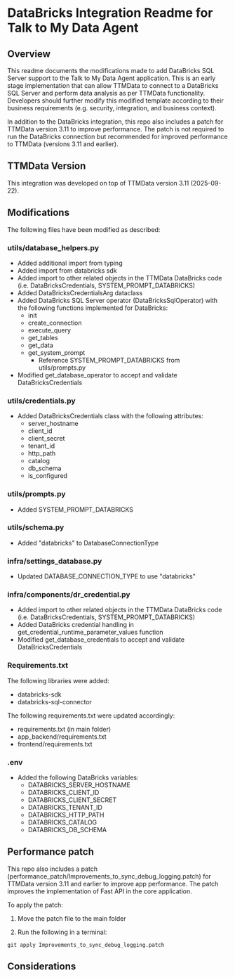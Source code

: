 # DataBricks Integration Readme for Talk to My Data Agent

## Overview

This readme documents the modifications made to add DataBricks SQL Server support to the Talk to My Data Agent application. This is an early stage implementation that can allow TTMData to connect to a DataBricks SQL Server and perform data analysis as per TTMData functionality. Developers should further modify this modified template according to their business requirements (e.g. security, integration, and business context).

In addition to the DataBricks integration, this repo also includes a patch for TTMData version 3.11 to improve performance. The patch is not required to run the DataBricks connection but recommended for improved performance to TTMData (versions 3.11 and earlier).

## TTMData Version

This integration was developed on top of TTMData version 3.11 (2025-09-22).

## Modifications

The following files have been modified as described:

### utils/database_helpers.py
- Added additional import from typing
- Added import from databricks sdk
- Added import to other related objects in the TTMData DataBricks code (i.e. DataBricksCredentials, SYSTEM_PROMPT_DATABRICKS)
- Added DataBricksCredentialsArg dataclass
- Added DataBricks SQL Server operator (DataBricksSqlOperator) with the following functions implemented for DataBricks:
    + init
    + create_connection
    + execute_query
    + get_tables
    + get_data
    + get_system_prompt
        + Reference SYSTEM_PROMPT_DATABRICKS from utils/prompts.py
- Modified get_database_operator to accept and validate DataBricksCredentials

### utils/credentials.py
- Added DataBricksCredentials class with the following attributes:
    + server_hostname
    + client_id
    + client_secret
    + tenant_id
    + http_path
    + catalog
    + db_schema
    + is_configured

### utils/prompts.py
- Added SYSTEM_PROMPT_DATABRICKS

### utils/schema.py
- Added "databricks" to DatabaseConnectionType

### infra/settings_database.py
- Updated DATABASE_CONNECTION_TYPE to use "databricks"

### infra/components/dr_credential.py
- Added import to other related objects in the TTMData DataBricks code (i.e. DataBricksCredentials, SYSTEM_PROMPT_DATABRICKS)
- Added DataBricks credential handling in get_credential_runtime_parameter_values function
- Modified get_database_credentials to accept and validate DataBricksCredentials

### Requirements.txt
The following libraries were added:
- databricks-sdk
- databricks-sql-connector

The following requirements.txt were updated accordingly:
- requirements.txt (in main folder)
- app_backend/requirements.txt
- frontend/requirements.txt

### .env
- Added the following DataBricks variables:
    + DATABRICKS_SERVER_HOSTNAME
    + DATABRICKS_CLIENT_ID
    + DATABRICKS_CLIENT_SECRET
    + DATABRICKS_TENANT_ID
    + DATABRICKS_HTTP_PATH
    + DATABRICKS_CATALOG
    + DATABRICKS_DB_SCHEMA

## Performance patch

This repo also includes a patch (performance_patch/Improvements_to_sync_debug_logging.patch) for TTMData version 3.11 and earlier to improve app performance. The patch improves the implementation of Fast API in the core application.

To apply the patch:

1. Move the patch file to the main folder

2. Run the following in a terminal:

```
git apply Improvements_to_sync_debug_logging.patch
```

## Considerations
